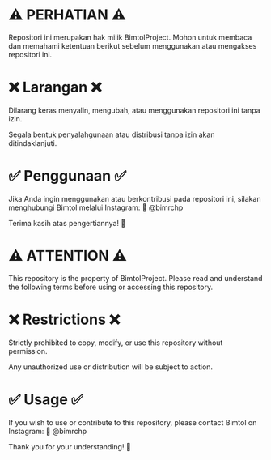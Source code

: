 # ⚠ PERHATIAN ⚠

Repositori ini merupakan hak milik BimtolProject. Mohon untuk membaca dan memahami ketentuan berikut sebelum menggunakan atau mengakses repositori ini.

# ❌ Larangan ❌

Dilarang keras menyalin, mengubah, atau menggunakan repositori ini tanpa izin.

Segala bentuk penyalahgunaan atau distribusi tanpa izin akan ditindaklanjuti.


# ✅ Penggunaan ✅

Jika Anda ingin menggunakan atau berkontribusi pada repositori ini, silakan menghubungi Bimtol melalui Instagram:
📩 @bimrchp

Terima kasih atas pengertiannya! 🙌


# ⚠ ATTENTION ⚠

This repository is the property of BimtolProject. Please read and understand the following terms before using or accessing this repository.

# ❌ Restrictions ❌

Strictly prohibited to copy, modify, or use this repository without permission.

Any unauthorized use or distribution will be subject to action.


# ✅ Usage ✅

If you wish to use or contribute to this repository, please contact Bimtol on Instagram:
📩 @bimrchp

Thank you for your understanding! 🙌

